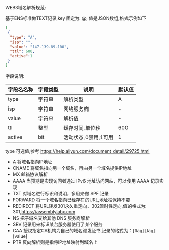 
WEB3域名解析规范:

基于ENS标准做TEXT记录,key 固定为: @, 值是JSON数组,格式示例如下
```json
[
 {
  "type": "A",
  "isp": "",
  "value": "147.139.89.100",
  "ttl": 600,
  "active":1
 }
]
```

字段说明:

| 字段名名称   | 字段类型     |说明           |  默认值     |
| ----------- | -----------| -------------  | -----------| 
| type        | 字符串     | 解析类型        |    A       |
| isp         | 字符串     | 网络服务商      |    -       |
| value       | 字符串     | 解析值          |    -       |
| ttl         | 整型       | 缓存时间,单位秒 |  600    |
| active      | bit        | 活动状态,0禁用,1可用   |    1  |


type 可选值,参考 https://help.aliyun.com/document_detail/29725.html  
- A   将域名指向IP地址  
- CNAME  将域名指向另一个域名，再由另一个域名提供IP地址
- MX  邮箱协议解析  
- AAAA 当预期是实现访问者通过 IPv6 地址访问网站，可以使用 AAAA 记录实现  
- TXT  对域名进行标识和说明，多用来做 SPF 记录  
- FORWARD 将一个域名指向已经存在的URL,地址栏保持不变
- REDIRECT 将URL转发301永久重定向、302暂时性定向,值的格式为: 301,https://assemblylabx.com  
- NS  把子域名交给其他 DNS 服务商解析
- SRV 记录用来标识某台服务器使用了某个服务  
- CAA 授权指定CA机构为自己的域名颁发证书,记录的格式为：[flag] [tag] [value] 
- PTR 反向解析则是指将IP地址映射到域名上  
